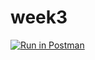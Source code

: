 # week3

[![Run in Postman](https://run.pstmn.io/button.svg)](https://app.getpostman.com/run-collection/a8990e17f95414b88876)